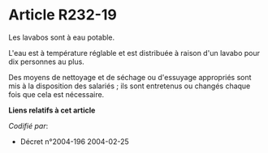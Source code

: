 # Article R232-19

Les lavabos sont à eau potable.

L'eau est à température réglable et est distribuée à raison d'un lavabo pour dix personnes au plus.

Des moyens de nettoyage et de séchage ou d'essuyage appropriés sont mis à la disposition des salariés ; ils sont entretenus
ou changés chaque fois que cela est nécessaire.

**Liens relatifs à cet article**

_Codifié par_:

  - Décret n°2004-196 2004-02-25
